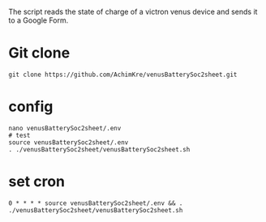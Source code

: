 The script reads the state of charge of a victron venus device and sends it to a Google Form.

# Git clone 
```
git clone https://github.com/AchimKre/venusBatterySoc2sheet.git
```
# config
```
nano venusBatterySoc2sheet/.env
# test
source venusBatterySoc2sheet/.env
. ./venusBatterySoc2sheet/venusBatterySoc2sheet.sh
```

# set cron
```
0 * * * * source venusBatterySoc2sheet/.env && . ./venusBatterySoc2sheet/venusBatterySoc2sheet.sh
```